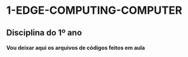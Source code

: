 # 1-EDGE-COMPUTING-COMPUTER
 
## Disciplina do 1º ano
#### Vou deixar aqui os arquivos de códigos feitos em aula

